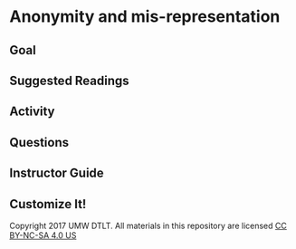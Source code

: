 # Anonymity and mis-representation

## Goal

## Suggested Readings

## Activity

## Questions

## Instructor Guide

## Customize It!

Copyright 2017 UMW DTLT. All materials in this repository are licensed [CC BY-NC-SA 4.0 US](https://creativecommons.org/licenses/by-nc-sa/4.0/)
